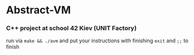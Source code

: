 # Abstract-VM

### C++ project at school 42 Kiev (UNIT Factory)

run via `make && ./avm` and put your instructions with finishing `exit` and `;;` to finish
